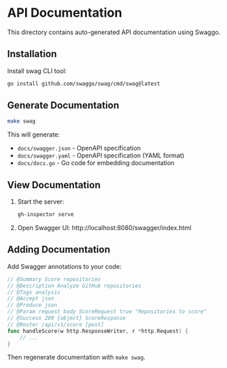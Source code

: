 # API Documentation

This directory contains auto-generated API documentation using Swaggo.

## Installation

Install swag CLI tool:
```bash
go install github.com/swaggo/swag/cmd/swag@latest
```

## Generate Documentation

```bash
make swag
```

This will generate:
- `docs/swagger.json` - OpenAPI specification
- `docs/swagger.yaml` - OpenAPI specification (YAML format)
- `docs/docs.go` - Go code for embedding documentation

## View Documentation

1. Start the server:
   ```bash
   gh-inspector serve
   ```

2. Open Swagger UI:
   http://localhost:8080/swagger/index.html

## Adding Documentation

Add Swagger annotations to your code:

```go
// @Summary Score repositories
// @Description Analyze GitHub repositories
// @Tags analysis
// @Accept json
// @Produce json
// @Param request body ScoreRequest true "Repositories to score"
// @Success 200 {object} ScoreResponse
// @Router /api/v1/score [post]
func handleScore(w http.ResponseWriter, r *http.Request) {
    // ...
}
```

Then regenerate documentation with `make swag`.
